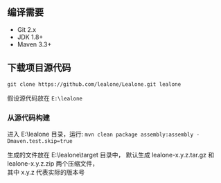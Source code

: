 ## 编译需要

* Git 2.x
* JDK 1.8+
* Maven 3.3+


## 下载项目源代码

`git clone https://github.com/lealone/Lealone.git lealone`

假设源代码放在 `E:\lealone`


### 从源代码构建

进入 E:\lealone 目录，运行: `mvn clean package assembly:assembly -Dmaven.test.skip=true`

生成的文件放在 E:\lealone\target 目录中，
默认生成 lealone-x.y.z.tar.gz 和 lealone-x.y.z.zip 两个压缩文件，<br>
其中 x.y.z 代表实际的版本号
